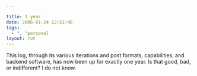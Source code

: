 ```yaml
---

title: 1 year
date: 2006-01-24 12:51:46
tags:
  - ", "personal
layout: rut
---
```


This log, through its various iterations and post formats, capabilities, and backend software, has now been up for exactly one year.  Is that good, bad, or indifferent?  I do not know. 

